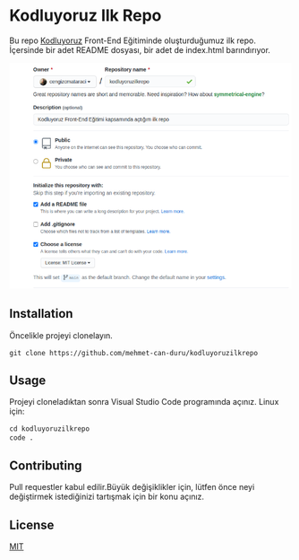 # Kodluyoruz Ilk Repo
Bu repo [Kodluyoruz](https://kodluyoruz.org/tr/kodluyoruz/) Front-End Eğitiminde oluşturduğumuz ilk repo. İçersinde bir adet README dosyası, bir adet de index.html barındırıyor.

![FirstImage](https://github.com/Kodluyoruz/taskforce/raw/main/git/odev1/figures/github.png)

## Installation

Öncelikle projeyi clonelayın. 

```
git clone https://github.com/mehmet-can-duru/kodluyoruzilkrepo
```

## Usage

Projeyi cloneladıktan sonra Visual Studio Code programında açınız. Linux için:

```Unix
cd kodluyoruzilkrepo
code .
```

## Contributing

Pull requestler kabul edilir.Büyük değişiklikler için, lütfen önce neyi değiştirmek istediğinizi tartışmak için bir konu açınız.

## License

[MIT](https://choosealicense.com/licenses/mit/)

